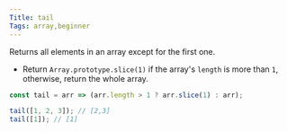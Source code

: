```yaml
---
Title: tail
Tags: array,beginner
---
```


Returns all elements in an array except for the first one.

- Return `Array.prototype.slice(1)` if the array's `length` is more than `1`, otherwise, return the whole array.

```js
const tail = arr => (arr.length > 1 ? arr.slice(1) : arr);
```

```js
tail([1, 2, 3]); // [2,3]
tail([1]); // [1]
```
